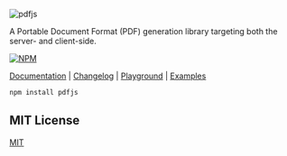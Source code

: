 ![pdfjs](https://cdn.rawgit.com/rkusa/pdfjs/2.x/logo.svg)

A Portable Document Format (PDF) generation library targeting both the server- and client-side.

[![NPM][npm]](https://npmjs.org/package/pdfjs)

[Documentation](docs) | [Changelog](https://github.com/rkusa/pdfjs/blob/master/CHANGELOG.md) | [Playground](https://stackblitz.com/edit/js-hkxfhq?file=index.js) | [Examples](https://github.com/rkusa/pdfjs/tree/master/test/pdfs)

```bash
npm install pdfjs
```

## MIT License

[MIT](LICENSE)

[npm]: https://img.shields.io/npm/v/pdfjs.svg?style=flat-square
[deps]: https://img.shields.io/david/rkusa/pdfjs.svg?style=flat-square
[travis]: https://img.shields.io/travis/rkusa/pdfjs/master.svg?style=flat-square
